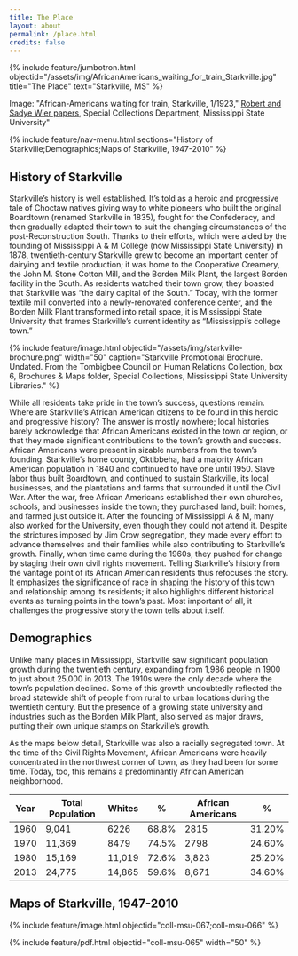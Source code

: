 ```yaml
---
title: The Place
layout: about
permalink: /place.html
credits: false
---
```

{% include feature/jumbotron.html objectid="/assets/img/AfricanAmericans_waiting_for_train_Starkville.jpg" title="The Place" text="Starkville, MS" %}

Image: "African-Americans waiting for train, Starkville, 1/1923," <a href="https://scholarsjunction.msstate.edu/mss-rob-sad-wier-papers/1/">Robert and Sadye Wier papers</a>, Special Collections Department, Mississippi State University"

{% include feature/nav-menu.html sections="History of Starkville;Demographics;Maps of Starkville, 1947-2010" %}

## History of Starkville

Starkville’s history is well established. It’s told as a heroic and progressive tale of Choctaw natives giving way to white pioneers who built the original Boardtown (renamed Starkville in 1835), fought for the Confederacy, and then gradually adapted their town to suit the changing circumstances of the post-Reconstruction South. Thanks to their efforts, which were aided by the founding of Mississippi A & M College (now Mississippi State University) in 1878, twentieth-century Starkville grew to become an important center of dairying and textile production; it was home to the Cooperative Creamery, the John M. Stone Cotton Mill, and the Borden Milk Plant, the largest Borden facility in the South.  As residents watched their town grow, they boasted that Starkville was “the dairy capital of the South.”  Today, with the former textile mill converted into a newly-renovated conference center, and the Borden Milk Plant transformed into retail space, it is Mississippi State University that frames Starkville’s current identity as “Mississippi’s college town.”

{% include feature/image.html objectid="/assets/img/starkville-brochure.png" width="50" caption="Starkville Promotional Brochure. Undated. From the Tombigbee Council on Human Relations Collection, box 6, Brochures & Maps folder, Special Collections, Mississippi State University Libraries." %}

While all residents take pride in the town’s success, questions remain.  Where are Starkville’s African American citizens to be found in this heroic and progressive history?  The answer is mostly nowhere; local histories barely acknowledge that African Americans existed in the town or region, or that they made significant contributions to the town’s growth and success. African Americans were present in sizable numbers from the town’s founding.  Starkville’s home county, Oktibbeha, had a majority African American population in 1840 and continued to have one until 1950.  Slave labor thus built Boardtown, and continued to sustain Starkville, its local businesses, and the plantations and farms that surrounded it until the Civil War.  After the war, free African Americans established their own churches, schools, and businesses inside the town; they purchased land, built homes, and farmed just outside it.  After the founding of Mississippi A & M, many also worked for the University, even though they could not attend it.  Despite the strictures imposed by Jim Crow segregation, they made every effort to advance themselves and their families while also contributing to Starkville’s growth.  Finally, when time came during the 1960s, they pushed for change by staging their own civil rights movement. Telling Starkville’s history from the vantage point of its African American residents thus refocuses the story.  It emphasizes the significance of race in shaping the history of this town and relationship among its residents; it also highlights different historical events as turning points in the town’s past.  Most important of all, it challenges the progressive story the town tells about itself.

## Demographics
Unlike many places in Mississippi, Starkville saw significant population growth during the twentieth century, expanding from 1,986 people in 1900 to just about 25,000 in 2013. The 1910s were the only decade where the town’s population declined. Some of this growth undoubtedly reflected the broad statewide shift of people from rural to urban locations during the twentieth century. But the presence of a growing state university and industries such as the Borden Milk Plant, also served as major draws, putting their own unique stamps on Starkville’s growth.

As the maps below detail, Starkville was also a racially segregated town.  At the time of the Civil Rights Movement, African Americans were heavily concentrated in the northwest corner of town, as they had been for some time.  Today, too, this remains a predominantly African American neighborhood.

| Year | Total Population | Whites | % | African Americans | % |
| --- | ------- | ----| --- | ------------| ---- | 
| 1960 | 9,041 | 6226 | 68.8% | 2815 | 31.20% |
| 1970 | 11,369 | 8479 | 74.5% | 2798 | 24.60% |
| 1980 | 15,169 | 11,019 | 72.6% | 3,823 | 25.20% |
| 2013 | 24,775 | 14,865 | 59.6% | 8,671 | 34.60% |

## Maps of Starkville, 1947-2010

{% include feature/image.html objectid="coll-msu-067;coll-msu-066" %}

{% include feature/pdf.html objectid="coll-msu-065" width="50" %}
